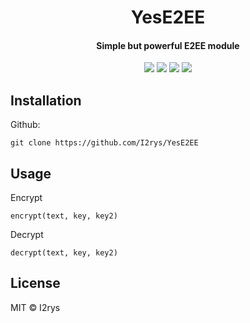 
<h1 align="center">YesE2EE</h1>
<h4 align="center">Simple but powerful E2EE module</h4>
<p align="center">
	<a href="https://github.com/I2rys/YesE2EE/blob/main/LICENSE"><img src="https://img.shields.io/github/license/I2rys/YesE2EE?style=flat-square"></img></a>
	<a href="https://github.com/I2rys/YesE2EE"><img src="https://bettercodehub.com/edge/badge/I2rys/YesE2EE?branch=main"></a>
	<a href="https://github.com/I2rys/YesE2EE/issues"><img src="https://img.shields.io/github/issues/I2rys/YesE2EE.svg"></img></a>
	<a href="https://nodejs.org/"><img src="https://img.shields.io/badge/-Nodejs-green?style=flat-square&logo=Node.js"></img></a>
</p>


## Installation
Github:

    git clone https://github.com/I2rys/YesE2EE

## Usage
Encrypt
```
encrypt(text, key, key2)
```

Decrypt
```
decrypt(text, key, key2)
```

## License
MIT © I2rys
